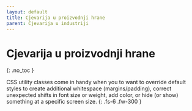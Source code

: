 ```yaml
---
layout: default
title: Cjevarija u proizvodnji hrane 
parent: Cjevarija u industriji
---
```


# Cjevarija u proizvodnji hrane 
{: .no_toc }

CSS utility classes come in handy when you to want to override default styles to create additional whitespace (margins/padding), correct unexpected shifts in font size or weight, add color, or hide (or show) something at a specific screen size.
{: .fs-6 .fw-300 }

